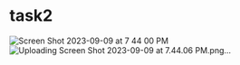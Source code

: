 # task2


![Screen Shot 2023-09-09 at 7 44 00 PM](https://github.com/Sobhyz/ICTHub-flutter/assets/93830386/c06ed7ea-84b2-49b0-ae68-8f0548b2ac73)
![Uploading Screen Shot 2023-09-09 at 7.44.06 PM.png…]()
